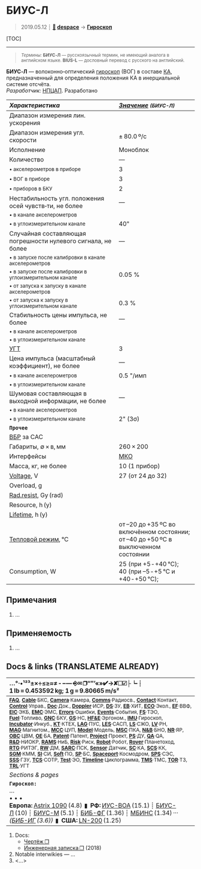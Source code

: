 # БИУС-Л
> 2019.05.12 ┊ **[🚀](../index/index.md) [despace](index.md)** → **[Гироскоп](imu.md)**

[TOC]

---

> <small>*Термины:* **БИУС‑Л** — русскоязычный термин, не имеющий аналога в английском языке. **BIUS-L** — дословный перевод с русского на английский.</small>

**БИУС‑Л** — волоконно‑оптический [гироскоп](imu.md) (ВОГ) в составе [КА](sc.md), предназначенный для определения положения КА в инерциальной системе отсчёта.  
*Разработчик:* [НПЦАП](zz_npcap.md). Разработано  

<small>

|*Характеристика*|*[Значение](si.md) <small>(БИУС-Л)</small>*|
|:--|:--|
|Диапазон измерения лин. ускорения  |  |
|Диапазон измерения угл. скорости  |± 80.0 º/с  |
|Исполнение  |Моноблок  |
|Количество  |—|
| <small>• акселерометров в приборе</small>  |3  |
| <small>• ВОГ в приборе</small>  |3  |
| <small>• приборов в БКУ</small>  |2  |
|Нестабильность угл. положения осей чувств‑ти, не более  |—|
| <small>• в канале акселерометров</small>  |  |
| <small>• в углоизмерительном канале</small>  |40"  |
|Случайная составляющая погрешности нулевого сигнала, не более  |—|
| <small>• в запуске после калибровки в канале акселерометров</small>  |  |
| <small>• в запуске после калибровки в углоизмерительном канале</small>  |0.05 %  |
| <small>• от запуска к запуску в канале акселерометров</small>  |  |
| <small>• от запуска к запуску в углоизмерительном канале</small>  |0.3 %  |
|Стабильность цены импульса, не более  |—|
| <small>• в канале акселерометров</small>  |  |
| <small>• в углоизмерительном канале</small>  |  |
|[УГТ](trl.md)|3  |
|Цена импульса (масштабный коэффициент), не более  |—|
| <small>• в канале акселерометров</small>  |0.5 "/имп  |
| <small>• в углоизмерительном канале</small>   |  |
|Шумовая составляющая в выходной информации, не более  |—|
| <small>• в канале акселерометров</small>  |  |
| <small>• в углоизмерительном канале</small>  |2" (3σ)  |
|**`Прочее`**||
|[ВБР](rams.md) за САС|   |
| Габариты, ∅ × в, мм  |260 × 200  |
|Интерфейсы|  [МКО](mil_std_1553b.md)  |
| Масса, кг, не более  |10 (1 прибор)  |
|[Voltage](voltage.md), V| 27 (от 24 до 32)  |
|Overload, g|   |
|[Rad.resist](ion_rad.md), Gy (rad)|   |
|Resource, h (y)|   |
|[Lifetime](lifetime.md), h (y)|   |
|[Тепловой режим](tcs.md), °C| от –20 до +35 ºС во включённом состоянии;<br> от –40 до +50 ºС в выключенном состоянии  |
|Consumption, W| 25 (при +5 ‑ +40 °C);<br> 40 (при –5 ‑ +5 °C и +40 ‑ +50 °C);  |

</small>



<p style="page-break-after:always"> </p>

## Примечания
   1. …



## Применяемость
   1. …



<p style="page-break-after:always"> </p>

## Docs & links (TRANSLATEME ALREADY)
|…°·•¹²³±×÷≤≥≈≠ ‑ −— ⎆✉ ❐“”’«»✔→✘☐☑├┕┆ 1 lb = 0.453592 kg; 1 g = 9.80665 m/s²|
|:--|
|<small>**[FAQ](faq.md)**, **[Cable](cable.md)**·БКС, **[Camera](camera.md)**·Камера, **[Comms](comms.md)**·Радиосв., **[Contact](contact.md)**·Контакт, **[Control](control.md)**·Управ., **[Doc](doc.md)**·Док., **[Doppler](doppler.md)**·ИСР, **[DS](ds.md)**·ЗУ, **[EB](eb.md)**·ХИТ, **[ECO](ecology.md)**·Экол., **[EF](ef.md)**·ВВФ, **[ElC](elc.md)**·ЭКБ, **[EMC](emc.md)**·ЭМС, **[Errors](error.md)**·Ошибки, **[Events](event.md)**·События, **[FS](fs.md)**·ТЭО, **[Fuel](fuel.md)**·Топливо, **[GNC](gnc.md)**·БКУ, **[GS](scs.md)**·НС, **[HF&E](hfe.md)**·Эргоном., **[IMU](imu.md)**·Гироскоп, **[Incubator](incubator.md)**·Инкуб., **[KT](kt.md)**·КТЕХ, **[LAG](lag.md)**·ПУC, **[LES](les.md)**·САСП, **[LS](ls.md)**·СЖО, **[LV](lv.md)**·РН, **[MAG](mag.md)**·Магнитом., **[MCC](mcc.md)**·ЦУП, **[Model](model.md)**·Модель, **[MSC](sc.md)**·ПКА, **[N&B](nnb.md)**·БНО, **[NR](nr.md)**·ЯР, **[OBC](obc.md)**·ЦВМ, **[OE](oe.md)**·БА, **[Patent](патент.md)**·Патент, **[Project](project.md)**·Проект, **[PS](ps.md)**·ДУ, **[QA](quality.md)**·QA, **[R&D](rnd.md)**·НИОКР, **[RAMS](rams.md)**·НиБ, **[Risk](risk.md)**·Риск, **[Robot](robotics.md)**·Робот, **[Rover](rover.md)**·Планетоход, **[RTG](rtg.md)**·РИТЭГ, **[RW](rw.md)**·ДМ, **[SARC](sarc.md)**·ПСК, **[Sensor](sensor.md)**·Датчик, **[SC](sc.md)**·КА, **[SCS](scs.md)**·КК, **[SGM](sgm.md)**·КММ, **[SI](si.md)**·СИ, **[Soft](soft.md)**·ПО, **[SP](sp.md)**·БС, **[Spaceport](spaceport.md)**·Космодром, **[SPS](sps.md)**·СЭС, **[SSS](sss.md)**·ГЗУ, **[TCS](tcs.md)**·СОТР, **[Test](test.md)**·ЭО, **[Timeline](timeline.md)**·Циклограмма, **[TMS](tms.md)**·ТМС, **[TOR](tor.md)**·ТЗ, **[TRL](trl.md)**·УГТ</small>|
|*Sections & pages*|
|**`Гироскоп:`**<br> …<br>• • •<br> **Европа:** [Astrix 1090](astrix_1090.md) (4.8)  ▮  **РФ:** [ИУС-ВОА](ius_voa.md) (15.1) ┊ [БИУС-Л](bius_l.md) (10) ┊ [БИУС-М](bius_m.md) (5.1) ┊ [БИБ-ФГ](bib_fg.md) (1.36) ┊ [МБИНС](mbins.md) (1.34) ··· *([БИБ-ИГ](bib_ig.md) (3.6))*  ▮  **США:** [LN-200](ln_200.md) (1.25) |

   1. Docs:
      - [Чертёж ❐](f/imu/b/bius-l_sketch1.pdf)
      - [Инженерная записка ❐](f/imu/b/bius-l_iz_2018.djvu) (2018)
   1. Notable interwikies — …
   1. <…>

